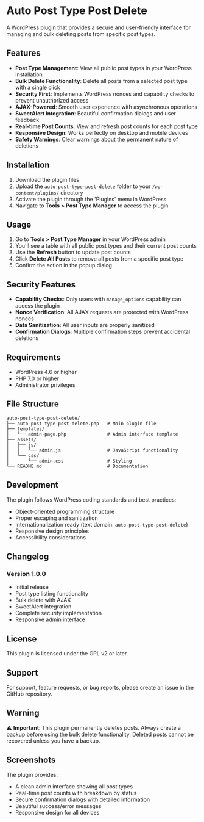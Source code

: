 # Auto Post Type Post Delete

A WordPress plugin that provides a secure and user-friendly interface for managing and bulk deleting posts from specific post types.

## Features

- **Post Type Management**: View all public post types in your WordPress installation
- **Bulk Delete Functionality**: Delete all posts from a selected post type with a single click
- **Security First**: Implements WordPress nonces and capability checks to prevent unauthorized access
- **AJAX-Powered**: Smooth user experience with asynchronous operations
- **SweetAlert Integration**: Beautiful confirmation dialogs and user feedback
- **Real-time Post Counts**: View and refresh post counts for each post type
- **Responsive Design**: Works perfectly on desktop and mobile devices
- **Safety Warnings**: Clear warnings about the permanent nature of deletions

## Installation

1. Download the plugin files
2. Upload the `auto-post-type-post-delete` folder to your `/wp-content/plugins/` directory
3. Activate the plugin through the 'Plugins' menu in WordPress
4. Navigate to **Tools > Post Type Manager** to access the plugin

## Usage

1. Go to **Tools > Post Type Manager** in your WordPress admin
2. You'll see a table with all public post types and their current post counts
3. Use the **Refresh** button to update post counts
4. Click **Delete All Posts** to remove all posts from a specific post type
5. Confirm the action in the popup dialog

## Security Features

- **Capability Checks**: Only users with `manage_options` capability can access the plugin
- **Nonce Verification**: All AJAX requests are protected with WordPress nonces
- **Data Sanitization**: All user inputs are properly sanitized
- **Confirmation Dialogs**: Multiple confirmation steps prevent accidental deletions

## Requirements

- WordPress 4.6 or higher
- PHP 7.0 or higher
- Administrator privileges

## File Structure

```
auto-post-type-post-delete/
├── auto-post-type-post-delete.php   # Main plugin file
├── templates/
│   └── admin-page.php               # Admin interface template
├── assets/
│   ├── js/
│   │   └── admin.js                 # JavaScript functionality
│   └── css/
│       └── admin.css                # Styling
└── README.md                        # Documentation
```

## Development

The plugin follows WordPress coding standards and best practices:

- Object-oriented programming structure
- Proper escaping and sanitization
- Internationalization ready (text domain: `auto-post-type-post-delete`)
- Responsive design principles
- Accessibility considerations

## Changelog

### Version 1.0.0
- Initial release
- Post type listing functionality
- Bulk delete with AJAX
- SweetAlert integration
- Complete security implementation
- Responsive admin interface

## License

This plugin is licensed under the GPL v2 or later.

## Support

For support, feature requests, or bug reports, please create an issue in the GitHub repository.

## Warning

⚠️ **Important**: This plugin permanently deletes posts. Always create a backup before using the bulk delete functionality. Deleted posts cannot be recovered unless you have a backup.

## Screenshots

The plugin provides:
- A clean admin interface showing all post types
- Real-time post counts with breakdown by status
- Secure confirmation dialogs with detailed information
- Beautiful success/error messages
- Responsive design for all devices